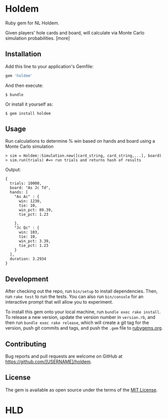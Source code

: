 # Holdem

Ruby gem for NL Holdem. 

Given players' hole cards and board, will calculate via Monte Carlo simulation probabilities.
[more]


## Installation

Add this line to your application's Gemfile:

```ruby
gem 'holdem'
```

And then execute:

    $ bundle

Or install it yourself as:

    $ gem install holdem

## Usage

Run calculations to determine % win based on hands and board using a Monte Carlo simulation

    > sim = Holdem::Simulation.new([card_string, card_string,...], board)
    > sim.run(trials) #=> run trials and returns hash of results

Output:

    {
      trials: 10000,
      board: "As Jc Td",
      hands: [
        "As Ac" : {
          win: 1230,
          tie: 10,
          win_pct: 89.39,
          tie_pct: 1.23

        },
        "Jc Qc" : {
          win: 103,
          tie: 10,
          win_pct: 3.39,
          tie_pct: 1.23
        }
      ],
      duration: 3.2934
    }





## Development

After checking out the repo, run `bin/setup` to install dependencies. Then, run `rake test` to run the tests. You can also run `bin/console` for an interactive prompt that will allow you to experiment.

To install this gem onto your local machine, run `bundle exec rake install`. To release a new version, update the version number in `version.rb`, and then run `bundle exec rake release`, which will create a git tag for the version, push git commits and tags, and push the `.gem` file to [rubygems.org](https://rubygems.org).

## Contributing

Bug reports and pull requests are welcome on GitHub at https://github.com/[USERNAME]/holdem.

## License

The gem is available as open source under the terms of the [MIT License](https://opensource.org/licenses/MIT).


# HLD



